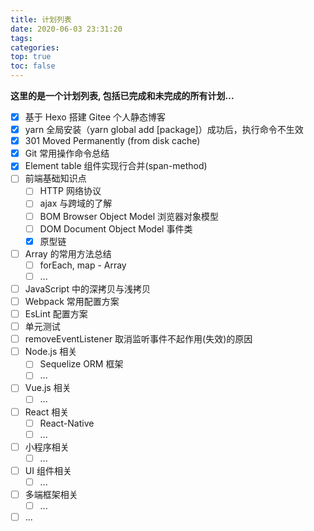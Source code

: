 ```yaml
---
title: 计划列表
date: 2020-06-03 23:31:20
tags:
categories:
top: true
toc: false
---
```


**这里的是一个计划列表, 包括已完成和未完成的所有计划...**

<!-- more -->

- [x] 基于 Hexo 搭建 Gitee 个人静态博客
- [x] yarn 全局安装（yarn global add [package]）成功后，执行命令不生效
- [x] 301 Moved Permanently (from disk cache)
- [x] Git 常用操作命令总结
- [x] Element table 组件实现行合并(span-method)
- [ ] 前端基础知识点
  - [ ] HTTP 网络协议
  - [ ] ajax 与跨域的了解
  - [ ] BOM Browser Object Model 浏览器对象模型
  - [ ] DOM Document Object Model 事件类
  - [x] 原型链
- [ ] Array 的常用方法总结
  - [ ] forEach, map - Array
  - [ ] ...
- [ ] JavaScript 中的深拷贝与浅拷贝
- [ ] Webpack 常用配置方案
- [ ] EsLint 配置方案
- [ ] 单元测试
- [ ] removeEventListener 取消监听事件不起作用(失效)的原因
- [ ] Node.js 相关
  - [ ] Sequelize ORM 框架
  - [ ] ...
- [ ] Vue.js 相关
  - [ ] ...
- [ ] React 相关
  - [ ] React-Native
  - [ ] ...
- [ ] 小程序相关
  - [ ] ...
- [ ] UI 组件相关
  - [ ] ...
- [ ] 多端框架相关
  - [ ] ...
- [ ] ...
